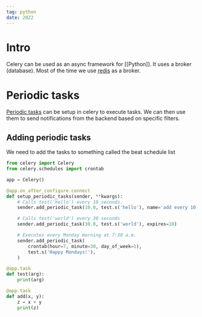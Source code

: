 ```yaml
---
tag: python
date: 2022
---
```

# Intro
Celery can be used as an async framework for [[Python]]. It uses a broker (database). Most of the time we use [redis](https://docs.celeryq.dev/en/stable/getting-started/backends-and-brokers/redis.html) as a broker. 
# Periodic tasks
[Periodic tasks](https://docs.celeryq.dev/en/stable/userguide/periodic-tasks.html) can be setup in celery to execute tasks. We can then use them to send notifications from the backend based on specific filters. 
## Adding periodic tasks
We need to add the tasks to something called the beat schedule list

```python
from celery import Celery
from celery.schedules import crontab

app = Celery()

@app.on_after_configure.connect
def setup_periodic_tasks(sender, **kwargs):
    # Calls test('hello') every 10 seconds.
    sender.add_periodic_task(10.0, test.s('hello'), name='add every 10')

    # Calls test('world') every 30 seconds
    sender.add_periodic_task(30.0, test.s('world'), expires=10)

    # Executes every Monday morning at 7:30 a.m.
    sender.add_periodic_task(
        crontab(hour=7, minute=30, day_of_week=1),
        test.s('Happy Mondays!'),
    )

@app.task
def test(arg):
    print(arg)

@app.task
def add(x, y):
    z = x + y
    print(z)
```